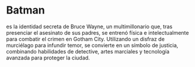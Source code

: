 # Batman
es la identidad secreta de Bruce Wayne, un multimillonario que, tras presenciar el asesinato de sus padres, se entrenó física e intelectualmente para combatir el crimen en Gotham City. Utilizando un disfraz de murciélago para infundir temor, se convierte en un símbolo de justicia, combinando habilidades de detective, artes marciales y tecnología avanzada para proteger la ciudad.
